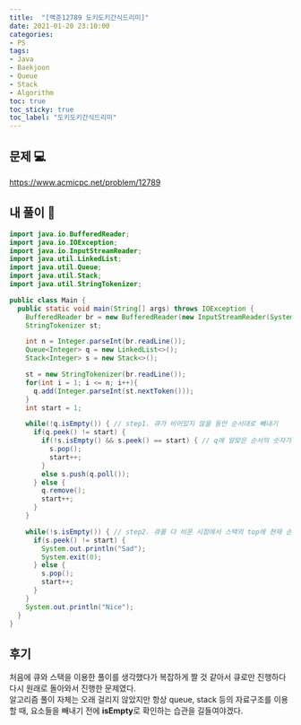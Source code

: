 ```yaml
---
title:  "[백준12789 도키도키간식드리미]"
date: 2021-01-20 23:10:00
categories:
- PS
tags:
- Java
- Baekjoon
- Queue
- Stack
- Algorithm
toc: true
toc_sticky: true
toc_label: "도키도키간식드리미"
---
```

## 문제 :computer:
<https://www.acmicpc.net/problem/12789>

## 내 풀이 :notebook_with_decorative_cover:
```java
import java.io.BufferedReader;
import java.io.IOException;
import java.io.InputStreamReader;
import java.util.LinkedList;
import java.util.Queue;
import java.util.Stack;
import java.util.StringTokenizer;

public class Main {
  public static void main(String[] args) throws IOException {
    BufferedReader br = new BufferedReader(new InputStreamReader(System.in));
    StringTokenizer st;

    int n = Integer.parseInt(br.readLine());
    Queue<Integer> q = new LinkedList<>();
    Stack<Integer> s = new Stack<>();

    st = new StringTokenizer(br.readLine());
    for(int i = 1; i <= n; i++){
      q.add(Integer.parseInt(st.nextToken()));
    }
    int start = 1;

    while(!q.isEmpty()) { // step1. 큐가 비어있지 않을 동안 순서대로 빼내기
      if(q.peek() != start) {
        if(!s.isEmpty() && s.peek() == start) { // q에 알맞은 순서의 숫자가 없을 때, 스택 안에 있는지 확인, 있다면 빼내면서 비교값 증가
          s.pop();
          start++;
        }
        else s.push(q.poll());
      } else {
        q.remove();
        start++;
      }
    }

    while(!s.isEmpty()) { // step2. 큐를 다 비운 시점에서 스택의 top에 현재 순서에 맞는 숫자가 없다면 그 순서들은 실패했다는 걸 의미
      if(s.peek() != start) {
        System.out.println("Sad");
        System.exit(0);
      } else {
        s.pop();
        start++;
      }
    }
    System.out.println("Nice");
  }
}
```
## 후기
처음에 큐와 스택을 이용한 풀이를 생각했다가 복잡하게 짤 것 같아서 큐로만 진행하다 다시 원래로 돌아와서 진행한 문제였다.  
알고리즘 풀이 자체는 오래 걸리지 않았지만 항상 queue, stack 등의 자료구조를 이용할 때, 요소들을 빼내기 전에 **isEmpty**로 확인하는 습관을 길들여야겠다.